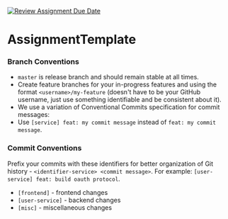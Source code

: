 [![Review Assignment Due Date](https://classroom.github.com/assets/deadline-readme-button-24ddc0f5d75046c5622901739e7c5dd533143b0c8e959d652212380cedb1ea36.svg)](https://classroom.github.com/a/6BOvYMwN)
# AssignmentTemplate

### Branch Conventions

- `master` is release branch and should remain stable at all times.
- Create feature branches for your in-progress features and using the format `<username>/my-feature` (doesn't have to be your GitHub username, just use something identifiable and be consistent about it).
- We use a variation of Conventional Commits specification for commit messages:
- Use `[service] feat: my commit message` instead of `feat: my commit message`.

### Commit Conventions

Prefix your commits with these identifiers for better organization of Git history - `<identifier-service> <commit message>`. For example: `[user-service] feat: build oauth protocol`.

- `[frontend]` - frontend changes
- `[user-service]` - backend changes
- `[misc]` - miscellaneous changes


